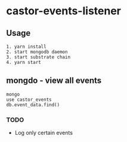 # castor-events-listener

## Usage
```
1. yarn install
2. start mongodb daemon
3. start substrate chain
4. yarn start
```

## mongdo - view all events
```
mongo
use castor_events
db.event_data.find()
```

### TODO
- Log only certain events


